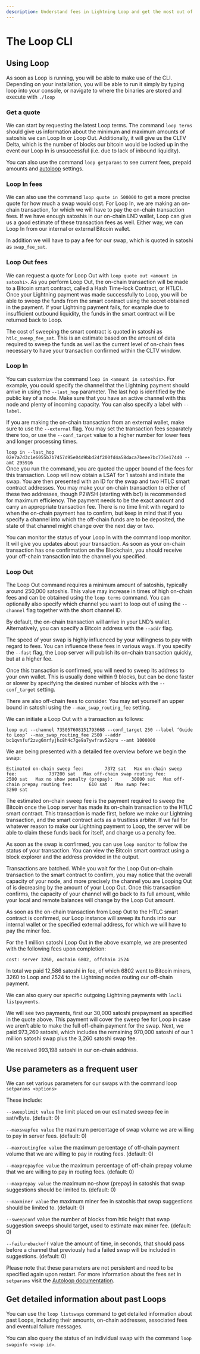```yaml
---
description: Understand fees in Lightning Loop and get the most out of it
---
```


# The Loop CLI

## Using Loop <a id="docs-internal-guid-0588c9ab-7fff-a9c6-0c68-1ad299980217"></a>

As soon as Loop is running, you will be able to make use of the CLI. Depending on your installation, you will be able to run it simply by typing loop into your console, or navigate to where the binaries are stored and execute with `./loop`

### Get a quote

We can start by requesting the latest Loop terms. The command `loop terms` should give us information about the minimum and maximum amounts of satoshis we can Loop In or Loop Out. Additionally, it will give us the CLTV Delta, which is the number of blocks our bitcoin would be locked up in the event our Loop In is unsuccessful \(i.e. due to lack of inbound liquidity\).

You can also use the command `loop getparams` to see current fees, prepaid amounts and [autoloop](autoloop.md) settings.

### Loop In fees

We can also use the command `loop quote in 500000` to get a more precise quote for how much a swap would cost. For Loop In, we are making an on-chain transaction, for which we will have to pay the on-chain transaction fees. If we have enough satoshis in our on-chain LND wallet, Loop can give us a good estimate of these transaction fees as well. Either way, we can Loop In from our internal or external Bitcoin wallet.

In addition we will have to pay a fee for our swap, which is quoted in satoshi as `swap_fee_sat`.

### Loop Out fees

We can request a quote for Loop Out with `loop quote out <amount in satoshi>`. As you perform Loop Out, the on-chain transaction will be made to a Bitcoin smart contract, called a Hash Time-lock Contract, or HTLC\). Once your Lightning payment was made successfully to Loop, you will be able to sweep the funds from the smart contract using the secret obtained in the payment. If your Lightning payment fails, for example due to insufficient outbound liquidity, the funds in the smart contract will be returned back to Loop.

The cost of sweeping the smart contract is quoted in satoshi as `htlc_sweep_fee_sat`. This is an estimate based on the amount of data required to sweep the funds as well as the current level of on-chain fees necessary to have your transaction confirmed within the CLTV window.

### Loop In

You can customize the command `loop in <amount in satoshis>`. For example, you could specify the channel that the Lightning payment should arrive in using the `--last_hop` parameter. The last hop is identified by the public key of a node. Make sure that you have an active channel with this node and plenty of incoming capacity. You can also specify a label with `--label`.

If you are making the on-chain transaction from an external wallet, make sure to use the `--external` flag. You may set the transaction fees separately there too, or use the `--conf_target` value to a higher number for lower fees and longer processing times.

`loop in --last_hop 02e7a7d3c1e6055b7b7457d95e04d9bbd24f200fd4a58daca7beee7bc776e17440 --amt 295916`  
Once you run the command, you are quoted the upper bound of the fees for this transaction. Loop will now obtain a LSAT for 1 satoshi and initiate the swap. You are then presented with an ID for the swap and two HTLC smart contract addresses. You may make your on-chain transaction to either of these two addresses, though P2WSH \(starting with bc1\) is recommended for maximum efficiency. The payment needs to be the exact amount and carry an appropriate transaction fee. There is no time limit with regard to when the on-chain payment has to confirm, but keep in mind that if you specify a channel into which the off-chain funds are to be deposited, the state of that channel might change over the next day or two.

You can monitor the status of your Loop In with the command loop monitor. It will give you updates about your transaction. As soon as your on-chain transaction has one confirmation on the Blockchain, you should receive your off-chain transaction into the channel you specified.

### Loop Out

The Loop Out command requires a minimum amount of satoshis, typically around 250,000 satoshis. This value may increase in times of high on-chain fees and can be obtained using the `loop terms` command. You can optionally also specify which channel you want to loop out of using the `--channel` flag together with the short channel ID.

By default, the on-chain transaction will arrive in your LND’s wallet. Alternatively, you can specify a Bitcoin address with the `--addr` flag.

The speed of your swap is highly influenced by your willingness to pay with regard to fees. You can influence these fees in various ways. If you specify the `--fast` flag, the Loop server will publish its on-chain transaction quickly, but at a higher fee.

Once this transaction is confirmed, you will need to sweep its address to your own wallet. This is usually done within 9 blocks, but can be done faster or slower by specifying the desired number of blocks with the `--conf_target` setting.

There are also off-chain fees to consider. You may set yourself an upper bound in satoshi using the `--max_swap_routing_fee` setting.

We can initiate a Loop Out with a transaction as follows:

`loop out --channel 735057608151793668 --conf_target 250 --label ‘Guide to Loop’ --max_swap_routing_fee 2500 --addr bc1qvnfuf2zvg6mrfyjhc8h4c7ge9a7ywfrav52qru --amt 1000000`

We are being presented with a detailed fee overview before we begin the swap:

`Estimated on-chain sweep fee:        7372 sat  
Max on-chain sweep fee:            737200 sat  
Max off-chain swap routing fee:       2500 sat  
Max no show penalty (prepay):       30000 sat  
Max off-chain prepay routing fee:      610 sat  
Max swap fee:                        3260 sat`

The estimated on-chain sweep fee is the payment required to sweep the Bitcoin once the Loop server has made its on-chain transaction to the HTLC smart contract. This transaction is made first, before we make our Lightning transaction, and the smart contract acts as a trustless arbiter. If we fail for whatever reason to make our Lightning payment to Loop, the server will be able to claim these funds back for itself, and charge us a penalty fee.

As soon as the swap is confirmed, you can use `loop monitor` to follow the status of your transaction. You can view the Bitcoin smart contract using a block explorer and the address provided in the output.

Transactions are batched. While you wait for the Loop Out on-chain transaction to the smart contract to confirm, you may notice that the overall capacity of your node, and more precisely the channel you are Looping Out of is decreasing by the amount of your Loop Out. Once this transaction confirms, the capacity of your channel will go back to its full amount, while your local and remote balances will change by the Loop Out amount.

As soon as the on-chain transaction from Loop Out to the HTLC smart contract is confirmed, our Loop instance will sweep its funds into our internal wallet or the specified external address, for which we will have to pay the miner fee.

For the 1 million satoshi Loop Out in the above example, we are presented with the following fees upon completion:

`cost: server 3260, onchain 6802, offchain 2524`

In total we paid 12,586 satoshi in fee, of which 6802 went to Bitcoin miners, 3260 to Loop and 2524 to the Lightning nodes routing our off-chain payment.

We can also query our specific outgoing Lightning payments with `lncli listpayments`.

We will see two payments, first our 30,000 satoshi prepayment as specified in the quote above. This payment will cover the sweep fee for Loop in case we aren’t able to make the full off-chain payment for the swap. Next, we paid 973,260 satoshi, which includes the remaining 970,000 satoshi of our 1 million satoshi swap plus the 3,260 satoshi swap fee.

We received 993,198 satoshi in our on-chain address.

## Use parameters as a frequent user

We can set various parameters for our swaps with the command loop `setparams <options>`

These include:

`--sweeplimit value`      the limit placed on our estimated sweep fee in sat/vByte. \(default: 0\)

`--maxswapfee value`      the maximum percentage of swap volume we are willing to pay in server fees. \(default: 0\)

`--maxroutingfee value`   the maximum percentage of off-chain payment volume that we are willing to pay in routing fees. \(default: 0\)

`--maxprepayfee value`    the maximum percentage of off-chain prepay volume that we are willing to pay in routing fees. \(default: 0\)

`--maxprepay value`       the maximum no-show \(prepay\) in satoshis that swap suggestions should be limited to. \(default: 0\)

`--maxminer value`        the maximum miner fee in satoshis that swap suggestions should be limited to. \(default: 0\)

`--sweepconf` value       the number of blocks from htlc height that swap suggestion sweeps should target, used to estimate max miner fee. \(default: 0\)

`--failurebackoff` value  the amount of time, in seconds, that should pass before a channel that previously had a failed swap will be included in suggestions. \(default: 0\)

Please note that these parameters are not persistent and need to be specified again upon restart. For more information about the fees set in `setparams` visit the [Autoloop documentation](autoloop.md).

## Get detailed information about past Loops

You can use the `loop listswaps` command to get detailed information about past Loops, including their amounts, on-chain addresses, associated fees and eventual failure messages.

You can also query the status of an individual swap with the command `loop swapinfo <swap id>`. 

